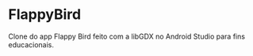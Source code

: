# FlappyBird

 Clone do app Flappy Bird feito com a libGDX no Android Studio para fins educacionais.
